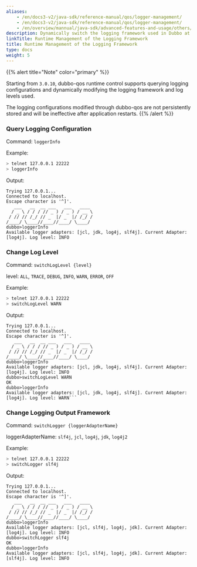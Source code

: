```yaml
---
aliases:
    - /en/docs3-v2/java-sdk/reference-manual/qos/logger-management/
    - /en/docs3-v2/java-sdk/reference-manual/qos/logger-management/
    - /en/overview/mannual/java-sdk/advanced-features-and-usage/others/logger-management/
description: Dynamically switch the logging framework used in Dubbo at runtime
linkTitle: Runtime Management of the Logging Framework
title: Runtime Management of the Logging Framework
type: docs
weight: 5
---
```






{{% alert title="Note" color="primary" %}}

Starting from `3.0.10`, dubbo-qos runtime control supports querying logging configurations and dynamically modifying the logging framework and log levels used.

The logging configurations modified through dubbo-qos are not persistently stored and will be ineffective after application restarts.
{{% /alert %}}

### Query Logging Configuration

Command: `loggerInfo`

Example:
```bash
> telnet 127.0.0.1 22222
> loggerInfo
```

Output:
```
Trying 127.0.0.1...
Connected to localhost.
Escape character is '^]'.
   ___   __  __ ___   ___   ____     
  / _ \ / / / // _ ) / _ ) / __ \  
 / // // /_/ // _  |/ _  |/ /_/ /    
/____/ \____//____//____/ \____/   
dubbo>loggerInfo
Available logger adapters: [jcl, jdk, log4j, slf4j]. Current Adapter: [log4j]. Log level: INFO
```

### Change Log Level

Command: `switchLogLevel {level}`

level: `ALL`, `TRACE`, `DEBUG`, `INFO`, `WARN`, `ERROR`, `OFF`

Example:
```bash
> telnet 127.0.0.1 22222
> switchLogLevel WARN
```

Output:
```
Trying 127.0.0.1...
Connected to localhost.
Escape character is '^]'.
   ___   __  __ ___   ___   ____     
  / _ \ / / / // _ ) / _ ) / __ \  
 / // // /_/ // _  |/ _  |/ /_/ /    
/____/ \____//____//____/ \____/   
dubbo>loggerInfo
Available logger adapters: [jcl, jdk, log4j, slf4j]. Current Adapter: [log4j]. Log level: INFO
dubbo>switchLogLevel WARN
OK
dubbo>loggerInfo
Available logger adapters: [jcl, jdk, log4j, slf4j]. Current Adapter: [log4j]. Log level: WARN```
```

### Change Logging Output Framework

Command: `switchLogger {loggerAdapterName}`

loggerAdapterName: `slf4j`, `jcl`, `log4j`, `jdk`, `log4j2`

Example:
```bash
> telnet 127.0.0.1 22222
> switchLogger slf4j
```

Output:
```
Trying 127.0.0.1...
Connected to localhost.
Escape character is '^]'.
   ___   __  __ ___   ___   ____     
  / _ \ / / / // _ ) / _ ) / __ \  
 / // // /_/ // _  |/ _  |/ /_/ /    
/____/ \____//____//____/ \____/   
dubbo>loggerInfo
Available logger adapters: [jcl, slf4j, log4j, jdk]. Current Adapter: [log4j]. Log level: INFO
dubbo>switchLogger slf4j
OK
dubbo>loggerInfo
Available logger adapters: [jcl, slf4j, log4j, jdk]. Current Adapter: [slf4j]. Log level: INFO
```

